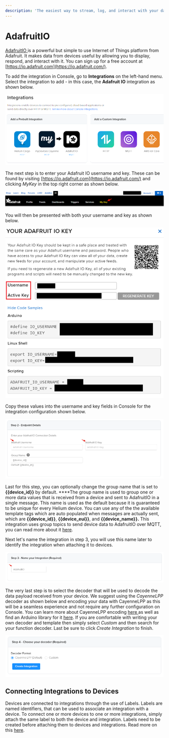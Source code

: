 ```yaml
---
description: 'The easiest way to stream, log, and interact with your data.'
---
```


# AdafruitIO

[AdafruitIO ](https://io.adafruit.com/)is a powerful but simple to use Internet of Things platform from Adafruit.  It makes data from devices useful by allowing you to display, respond, and interact with it. You can sign up for a free account at [https://io.adafruit.com](https://io.adafruit.com/).

To add the integration in Console, go to **Integrations** on the left-hand menu. Select the integration to add - in this case, the **Adafruit IO** integration as shown below.

![](../../.gitbook/assets/integrations-adafruitio-create.png)

The next step is to enter your Adafruit IO username and key. These can be found by visiting [https://io.adafruit.com](https://io.adafruit.com/) and clicking _MyKey_ in the top right corner as shown below.

![](../../.gitbook/assets/integrations-adafruitio-mykey.png)

You will then be presented with both your username and key as shown below.

![](../../.gitbook/assets/integrations-adafruitio-get-user-key.png)

Copy these values into the username and key fields in Console for the integration configuration shown below.

![](../../.gitbook/assets/integrations-adafruitio-enter-user-key.png)

Last for this step, you can optionally change the group name that is set to **{{device\_id}}** by default. ****The group name is used to group one or more data values that is received from a device and sent to AdafruitIO in a single message. This name is used as the default because it is guaranteed to be unique for every Helium device.  You can use any of the the available template tags which are auto populated when messages are actually sent, which are **{{device\_id}}**, **{{device\_eui}}**, and **{{device\_name}}.** This integration uses group topics to send device data to AdafruitIO over MQTT, you can read more about it [here](https://io.adafruit.com/api/docs/mqtt.html#group-topics). 

Next let's name the integration in step 3, you will use this name later to identify the integration when attaching it to devices.

![](../../.gitbook/assets/integrations-adafruitio-label.png)

The very last step is to select the decoder that will be used to decode the data payload received from your device.  We suggest using the _CayenneLPP_ decoder as shown below and encoding your data with CayenneLPP as this will be a seamless experience and not require any further configuration on Console. You can learn more about CayenneLPP encoding [here ](https://developers.mydevices.com/cayenne/docs/lora/#lora-cayenne-low-power-payload)as well as find an Arduino library for it [here](https://www.arduino.cc/reference/en/libraries/cayennelpp/). If you are comfortable with writing your own decoder and template then simply select _Custom_ and then search for your function decoder. Last be sure to click _Create Integration_ to finish.

![](../../.gitbook/assets/integrations-adafruitio-choose-decoder.png)

## Connecting Integrations to Devices

Devices are connected to integrations through the use of Labels. Labels are named identifiers, that can be used to associate an integration with a device. To connect one or more devices to one or more integrations, simply attach the same label to both the device and integration. Labels need to be created before attaching them to devices and integrations. Read more on this [here](../labels.md).

